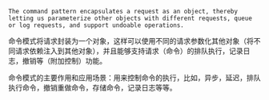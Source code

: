 `The command pattern encapsulates a request as an object, thereby letting us parameterize other objects with different requests, queue or log requests, and support undoable operations.`

命令模式将请求封装为一个对象，这样可以使用不同的请求参数化其他对象（将不同请求依赖注入到其他对象），并且能够支持请求（命令）的排队执行，记录日志，撤销等（附加控制）功能。

命令模式的主要作用和应用场景：用来控制命令的执行，比如，异步，延迟，排队执行命令，撤销重做命令，存储命令，记录日志等等。

